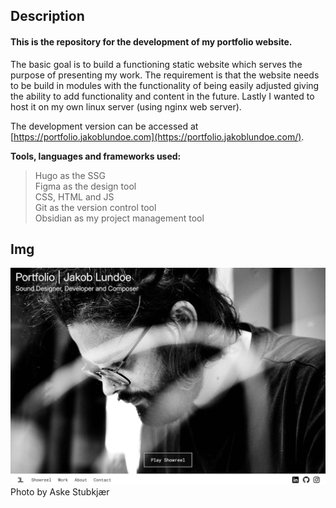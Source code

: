 ## Description
#### This is the repository for the development of my portfolio website.

The basic goal is to build a functioning static website which serves the purpose of presenting my work. The requirement is that the website needs to be build in modules with the functionality of being easily adjusted giving the ability to add functionality and content in the future. Lastly I wanted to host it on my own linux server (using nginx web server).

The development version can be accessed at [https://portfolio.jakoblundoe.com](https://portfolio.jakoblundoe.com/).

**Tools, languages and frameworks used:** <br>
> Hugo as the SSG<br>
> Figma as the design tool<br>
> CSS, HTML and JS<br>
> Git as the version control tool<br>
> Obsidian as my project management tool

## Img

![landing_page_img](portfolio_landingpage_img.png)
Photo by Aske Stubkjær